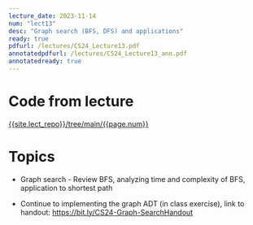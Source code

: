 ```yaml
---
lecture_date: 2023-11-14
num: "lect13"
desc: "Graph search (BFS, DFS) and applications"
ready: true
pdfurl: /lectures/CS24_Lecture13.pdf
annotatedpdfurl: /lectures/CS24_Lecture13_ann.pdf
annotatedready: true
---
```


# Code from lecture
[{{site.lect_repo}}/tree/main/{{page.num}}]({{site.lect_repo}}/tree/main/{{page.num}})

# Topics
* Graph search - Review BFS, analyzing time and complexity of BFS, application to shortest path 

* Continue to implementing the graph ADT (in class exercise), link to handout: <https://bit.ly/CS24-Graph-SearchHandout>


